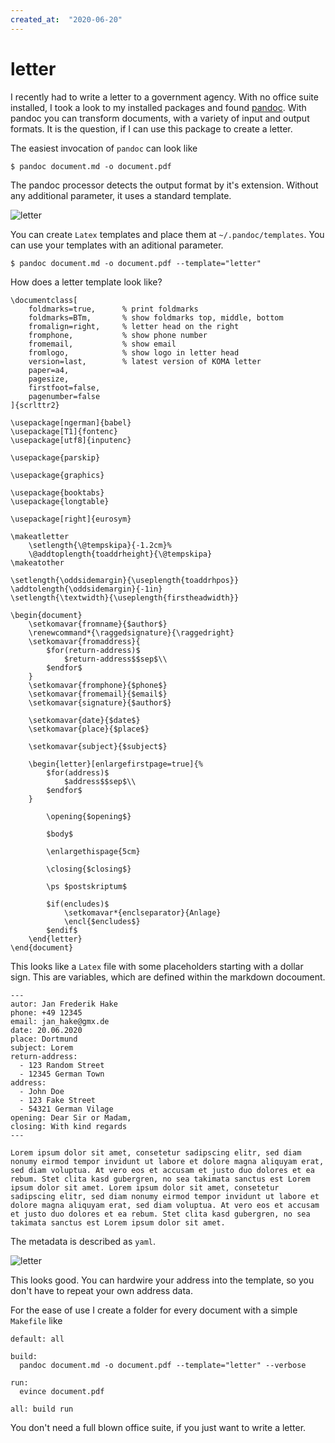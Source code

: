 ```yaml
---
created_at:  "2020-06-20"
---
```


# letter

I recently had to write a letter to a government agency.
With no office suite installed, I took a look to my installed packages and found [pandoc][1].
With pandoc you can transform documents, with a variety of input and output formats.
It is the question, if I can use this package to create a letter.

<!--more-->

The easiest invocation of `pandoc` can look like

```
$ pandoc document.md -o document.pdf
```

The pandoc processor detects the output format by it's extension.
Without any additional parameter, it uses a standard template.

![letter][2]

You can create `Latex` templates and place them at `~/.pandoc/templates`.
You can use your templates with an aditional parameter.

```
$ pandoc document.md -o document.pdf --template="letter"
```

How does a letter template look like?

```
\documentclass[
    foldmarks=true,      % print foldmarks
    foldmarks=BTm,       % show foldmarks top, middle, bottom
    fromalign=right,     % letter head on the right
    fromphone,           % show phone number
    fromemail,           % show email
    fromlogo,            % show logo in letter head
    version=last,        % latest version of KOMA letter
    paper=a4,
    pagesize,
    firstfoot=false,
    pagenumber=false
]{scrlttr2}

\usepackage[ngerman]{babel}
\usepackage[T1]{fontenc}
\usepackage[utf8]{inputenc}

\usepackage{parskip}

\usepackage{graphics}

\usepackage{booktabs}
\usepackage{longtable}

\usepackage[right]{eurosym}

\makeatletter
    \setlength{\@tempskipa}{-1.2cm}%
    \@addtoplength{toaddrheight}{\@tempskipa}
\makeatother

\setlength{\oddsidemargin}{\useplength{toaddrhpos}}
\addtolength{\oddsidemargin}{-1in}
\setlength{\textwidth}{\useplength{firstheadwidth}}

\begin{document}
    \setkomavar{fromname}{$author$}
    \renewcommand*{\raggedsignature}{\raggedright}
    \setkomavar{fromaddress}{
        $for(return-address)$
            $return-address$$sep$\\
        $endfor$
    }
    \setkomavar{fromphone}{$phone$}
    \setkomavar{fromemail}{$email$}
    \setkomavar{signature}{$author$}

    \setkomavar{date}{$date$}
    \setkomavar{place}{$place$}

    \setkomavar{subject}{$subject$}

    \begin{letter}[enlargefirstpage=true]{%
        $for(address)$
            $address$$sep$\\
        $endfor$
    }

        \opening{$opening$}

        $body$

        \enlargethispage{5cm}

        \closing{$closing$}

        \ps $postskriptum$

        $if(encludes)$
            \setkomavar*{enclseparator}{Anlage}
            \encl{$encludes$}
        $endif$
    \end{letter}
\end{document}
```

This looks like a `Latex` file with some placeholders starting with a dollar sign.
This are variables, which are defined within the markdown docoument.

```
---
autor: Jan Frederik Hake
phone: +49 12345 
email: jan_hake@gmx.de 
date: 20.06.2020
place: Dortmund
subject: Lorem 
return-address:
  - 123 Random Street 
  - 12345 German Town 
address:
  - John Doe 
  - 123 Fake Street
  - 54321 German Vilage 
opening: Dear Sir or Madam, 
closing: With kind regards 
---

Lorem ipsum dolor sit amet, consetetur sadipscing elitr, sed diam nonumy eirmod tempor invidunt ut labore et dolore magna aliquyam erat, sed diam voluptua. At vero eos et accusam et justo duo dolores et ea rebum. Stet clita kasd gubergren, no sea takimata sanctus est Lorem ipsum dolor sit amet. Lorem ipsum dolor sit amet, consetetur sadipscing elitr, sed diam nonumy eirmod tempor invidunt ut labore et dolore magna aliquyam erat, sed diam voluptua. At vero eos et accusam et justo duo dolores et ea rebum. Stet clita kasd gubergren, no sea takimata sanctus est Lorem ipsum dolor sit amet.
```

The metadata is described as  `yaml`. 

![letter][3]

This looks good. You can hardwire your address into the template, so you don't have to repeat your own address data.


For the ease of use I create a folder for every document with a simple `Makefile` like

```
default: all 

build:
  pandoc document.md -o document.pdf --template="letter" --verbose

run:
  evince document.pdf

all: build run
```

You don't need a full blown office suite, if you just want to write a letter.


[1]: https://pandoc.org/
[2]: /images/letter01.png
[3]: /images/letter02.png

